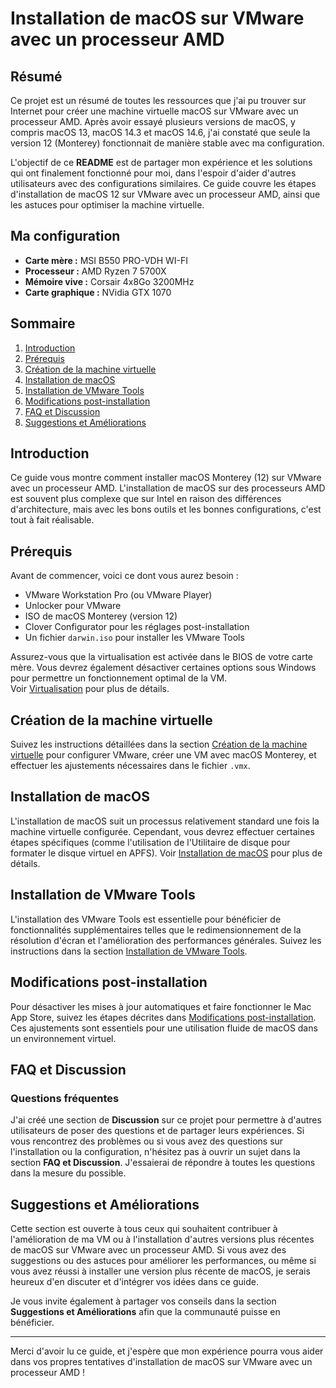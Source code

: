 # Installation de macOS sur VMware avec un processeur AMD
  
## Résumé

Ce projet est un résumé de toutes les ressources que j'ai pu trouver sur Internet pour créer une machine virtuelle macOS sur VMware avec un processeur AMD. Après avoir essayé plusieurs versions de macOS, y compris macOS 13, macOS 14.3 et macOS 14.6, j'ai constaté que seule la version 12 (Monterey) fonctionnait de manière stable avec ma configuration.

L'objectif de ce **README** est de partager mon expérience et les solutions qui ont finalement fonctionné pour moi, dans l'espoir d'aider d'autres utilisateurs avec des configurations similaires. Ce guide couvre les étapes d'installation de macOS 12 sur VMware avec un processeur AMD, ainsi que les astuces pour optimiser la machine virtuelle.

## Ma configuration

* **Carte mère :** MSI B550 PRO-VDH WI-FI
* **Processeur :** AMD Ryzen 7 5700X
* **Mémoire vive :** Corsair 4x8Go 3200MHz
* **Carte graphique :** NVidia GTX 1070

## Sommaire
1. [Introduction](#introduction)
2. [Prérequis](#prérequis)
3. [Création de la machine virtuelle](#création-de-la-machine-virtuelle)
4. [Installation de macOS](#installation-de-macos)
5. [Installation de VMware Tools](#installation-de-vmware-tools)
6. [Modifications post-installation](#modifications-post-installation)
7. [FAQ et Discussion](#faq-et-discussion)
8. [Suggestions et Améliorations](#suggestions-et-améliorations)

## Introduction

Ce guide vous montre comment installer macOS Monterey (12) sur VMware avec un processeur AMD. L'installation de macOS sur des processeurs AMD est souvent plus complexe que sur Intel en raison des différences d'architecture, mais avec les bons outils et les bonnes configurations, c'est tout à fait réalisable.

## Prérequis

Avant de commencer, voici ce dont vous aurez besoin :
- VMware Workstation Pro (ou VMware Player)
- Unlocker pour VMware
- ISO de macOS Monterey (version 12)
- Clover Configurator pour les réglages post-installation
- Un fichier `darwin.iso` pour installer les VMware Tools

Assurez-vous que la virtualisation est activée dans le BIOS de votre carte mère. Vous devrez également désactiver certaines options sous Windows pour permettre un fonctionnement optimal de la VM.  
Voir [Virtualisation](https://github.com/clemeeento/macOS-VMware-AMD/blob/main/1%20-%20Virtualisation.md) pour plus de détails.

## Création de la machine virtuelle

Suivez les instructions détaillées dans la section [Création de la machine virtuelle](https://github.com/clemeeento/macOS-VMware-AMD/blob/main/2%20-%20Cr%C3%A9ation%20de%20la%20VM.md) pour configurer VMware, créer une VM avec macOS Monterey, et effectuer les ajustements nécessaires dans le fichier `.vmx`.

## Installation de macOS

L'installation de macOS suit un processus relativement standard une fois la machine virtuelle configurée. Cependant, vous devrez effectuer certaines étapes spécifiques (comme l'utilisation de l'Utilitaire de disque pour formater le disque virtuel en APFS). Voir [Installation de macOS](https://github.com/clemeeento/macOS-VMware-AMD/blob/main/3%20-%20Installation%20de%20macOS.md) pour plus de détails.

## Installation de VMware Tools

L'installation des VMware Tools est essentielle pour bénéficier de fonctionnalités supplémentaires telles que le redimensionnement de la résolution d'écran et l'amélioration des performances générales. Suivez les instructions dans la section [Installation de VMware Tools](https://github.com/clemeeento/macOS-VMware-AMD/blob/main/4%20-%20Installation%20de%20VMware%20Tools.md).

## Modifications post-installation

Pour désactiver les mises à jour automatiques et faire fonctionner le Mac App Store, suivez les étapes décrites dans [Modifications post-installation](https://github.com/clemeeento/macOS-VMware-AMD/blob/main/5%20-%20Modifications%20Post-Installation.md). Ces ajustements sont essentiels pour une utilisation fluide de macOS dans un environnement virtuel.

## FAQ et Discussion

### Questions fréquentes

J'ai créé une section de **Discussion** sur ce projet pour permettre à d'autres utilisateurs de poser des questions et de partager leurs expériences. Si vous rencontrez des problèmes ou si vous avez des questions sur l'installation ou la configuration, n'hésitez pas à ouvrir un sujet dans la section **FAQ et Discussion**. J'essaierai de répondre à toutes les questions dans la mesure du possible.

## Suggestions et Améliorations

Cette section est ouverte à tous ceux qui souhaitent contribuer à l'amélioration de ma VM ou à l'installation d'autres versions plus récentes de macOS sur VMware avec un processeur AMD. Si vous avez des suggestions ou des astuces pour améliorer les performances, ou même si vous avez réussi à installer une version plus récente de macOS, je serais heureux d'en discuter et d'intégrer vos idées dans ce guide.

Je vous invite également à partager vos conseils dans la section **Suggestions et Améliorations** afin que la communauté puisse en bénéficier.

---

Merci d'avoir lu ce guide, et j'espère que mon expérience pourra vous aider dans vos propres tentatives d'installation de macOS sur VMware avec un processeur AMD !
